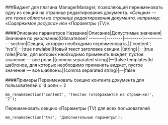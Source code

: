 ###Виджет для плагина ManagerManager, позволяющий переименовать одну из секций на странице редактирования документа.
*«Секции» — это такие области на странице редактирования документа, например: «Содержимое ресурса» или «Параметры (TV)».*

####Описание параметров
Название|Описание|Допустимые значения|Значение по умолчанию|Обязателен?
--------|--------|---------|-----------
section|Секция, которую необходимо переименовать.|{'content'; 'tvs'}|—|true
newlabel|Новый текст заголовка секции.|{string}|—|true
roles|Роли, для которых необходимо применить виждет, пустое значение — все роли.|{comma separated string}|—|false
templates|Id шаблонов, для которых необходимо применить виджет, пустое значение — все шаблоны.|{comma separated string}|—|false

####Примеры
Переименовать секцию контента документа для пользователей с id роли = 2
	
	mm_renameSection('content', 'Текстик (отображается на страничке)', '2');
Переименовать секцию «Параметры (TV) для всех пользователей
	
	mm_renameSection('tvs', 'Дополнительные параметры');